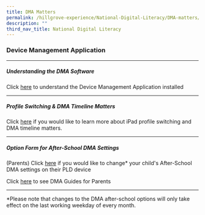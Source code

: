 ```yaml
---
title: DMA Matters
permalink: /hillgrove-experience/National-Digital-Literacy/DMA-matters/
description: ""
third_nav_title: National Digital Literacy
---
```

### **Device Management Application**

---------------------------------------------------------------
##### **Understanding the DMA Software**
Click [here](https://docs.google.com/document/d/118kmtDxDNH5ZR8pBQPrmzZ5VZj1mcXeENNrsEh_8QJo/edit?usp=sharing) to understand the Device Management Application installed

---------------------------------------------------------------
##### **Profile Switching & DMA Timeline Matters**
Click [here](https://docs.google.com/presentation/d/1nWN4MWM0YWZOSknN6kk5xtt7FM6fw5_zyFYjNAX1bfQ/edit?usp=sharing) if you would like to learn more about iPad profile switching and DMA timeline matters.

---------------------------------------------------------------
##### **Option Form for After-School DMA Settings**
(Parents) Click [here](https://www.google.com/url?q=https%3A%2F%2Fform.gov.sg%2F606a859108b2cc00119901db&sa=D&sntz=1&usg=AOvVaw29w6dvEwniPlFsd4jcqZaw) if you would like to change\* your child's After-School DMA settings on their PLD device

Click [here](https://sites.google.com/moe.edu.sg/hgv-ndlp/dma/guides-for-parents) to see DMA Guides for Parents

---------------------------------------------------------------

*Please note that changes to the DMA after-school options will only take effect on the last working weekday of every month.